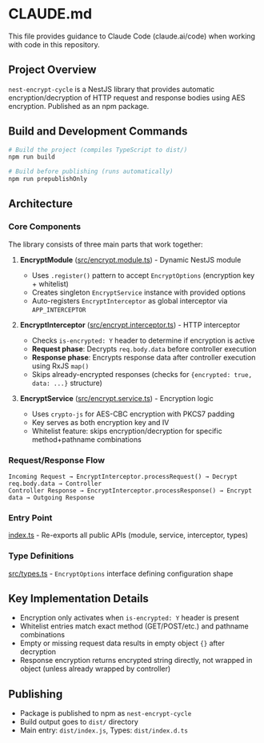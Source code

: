 # CLAUDE.md

This file provides guidance to Claude Code (claude.ai/code) when working with code in this repository.

## Project Overview

`nest-encrypt-cycle` is a NestJS library that provides automatic encryption/decryption of HTTP request and response bodies using AES encryption. Published as an npm package.

## Build and Development Commands

```bash
# Build the project (compiles TypeScript to dist/)
npm run build

# Build before publishing (runs automatically)
npm run prepublishOnly
```

## Architecture

### Core Components

The library consists of three main parts that work together:

1. **EncryptModule** ([src/encrypt.module.ts](src/encrypt.module.ts)) - Dynamic NestJS module
   - Uses `.register()` pattern to accept `EncryptOptions` (encryption key + whitelist)
   - Creates singleton `EncryptService` instance with provided options
   - Auto-registers `EncryptInterceptor` as global interceptor via `APP_INTERCEPTOR`

2. **EncryptInterceptor** ([src/encrypt.interceptor.ts](src/encrypt.interceptor.ts)) - HTTP interceptor
   - Checks `is-encrypted: Y` header to determine if encryption is active
   - **Request phase**: Decrypts `req.body.data` before controller execution
   - **Response phase**: Encrypts response data after controller execution using RxJS `map()`
   - Skips already-encrypted responses (checks for `{encrypted: true, data: ...}` structure)

3. **EncryptService** ([src/encrypt.service.ts](src/encrypt.service.ts)) - Encryption logic
   - Uses `crypto-js` for AES-CBC encryption with PKCS7 padding
   - Key serves as both encryption key and IV
   - Whitelist feature: skips encryption/decryption for specific method+pathname combinations

### Request/Response Flow

```
Incoming Request → EncryptInterceptor.processRequest() → Decrypt req.body.data → Controller
Controller Response → EncryptInterceptor.processResponse() → Encrypt data → Outgoing Response
```

### Entry Point

[index.ts](index.ts) - Re-exports all public APIs (module, service, interceptor, types)

### Type Definitions

[src/types.ts](src/types.ts) - `EncryptOptions` interface defining configuration shape

## Key Implementation Details

- Encryption only activates when `is-encrypted: Y` header is present
- Whitelist entries match exact method (GET/POST/etc.) and pathname combinations
- Empty or missing request data results in empty object `{}` after decryption
- Response encryption returns encrypted string directly, not wrapped in object (unless already wrapped by controller)

## Publishing

- Package is published to npm as `nest-encrypt-cycle`
- Build output goes to `dist/` directory
- Main entry: `dist/index.js`, Types: `dist/index.d.ts`
